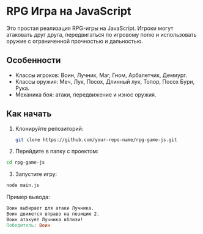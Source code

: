 # RPG Игра на JavaScript

Это простая реализация RPG-игры на JavaScript. Игроки могут атаковать друг друга, передвигаться по игровому полю и использовать оружие с ограниченной прочностью и дальностью.

## Особенности
- Классы игроков: Воин, Лучник, Маг, Гном, Арбалетчик, Демиург.
- Классы оружия: Меч, Лук, Посох, Длинный лук, Топор, Посох Бури, Рука.
- Механика боя: атаки, передвижение и износ оружия.

## Как начать
1. Клонируйте репозиторий:
   ```bash
   git clone https://github.com/your-repo-name/rpg-game-js.git

2. Перейдите в папку с проектом:
```bash
cd rpg-game-js
```
3. Запустите игру:
``` bash
node main.js
```
Пример вывода:
```makefile
Воин выбирает для атаки Лучника.
Воин движется вправо на позицию 2.
Воин атакует Лучника вблизи!
Победитель: Воин
```